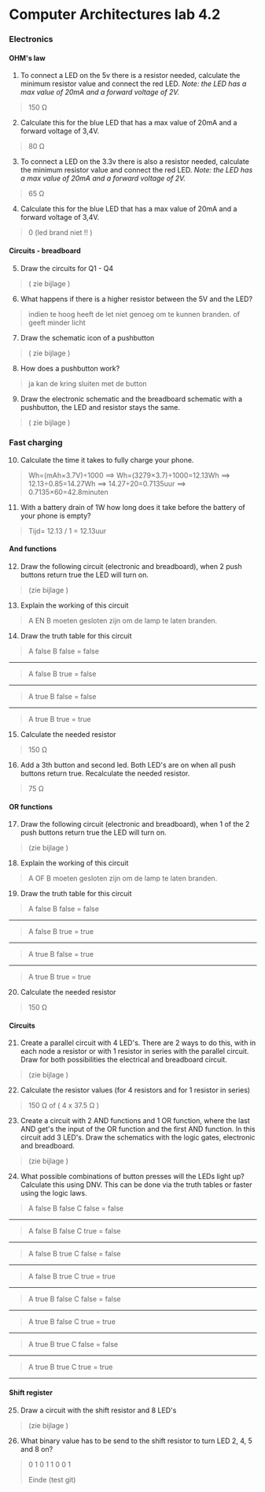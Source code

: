# Computer Architectures lab 4.2

### Electronics
#### OHM's law
1. To connect a LED on the 5v there is a resistor needed, calculate the minimum resistor value and connect the red LED. *Note: the LED has a max value of 20mA and a forward voltage of 2V.*
>   150 Ω
2. Calculate this for the blue LED that has a max value of 20mA and a forward voltage of 3,4V.
>   80 Ω
3. To connect a LED on the 3.3v there is also a resistor needed, calculate the minimum resistor value and connect the red LED. *Note: the LED has a max value of 20mA and a forward voltage of 2V.*
>   65 Ω    
4. Calculate this for the blue LED that has a max value of 20mA and a forward voltage of 3,4V.
>   0 (led brand niet !! )

#### Circuits - breadboard
5. Draw the circuits for Q1 - Q4
> ( zie bijlage )
6.  What happens if there is a higher resistor between the 5V and the LED?
> indien te hoog heeft de let niet genoeg om te kunnen branden. of geeft minder licht
7.  Draw the schematic icon of a pushbutton
>   ( zie bijlage )
8. How does a pushbutton work?
>   ja kan de kring sluiten met de button 
9. Draw the electronic schematic and the breadboard schematic with a pushbutton, the LED and resistor stays the same.
>    ( zie bijlage )
### Fast charging
10. Calculate the time it takes to fully charge your phone.
> Wh=(mAh×3.7V)÷1000 ==> Wh=(3279×3.7)÷1000=12.13Wh ==> 12.13÷0.85=14.27Wh  ==> 14.27÷20=0.7135uur  ==> 0.7135×60=42.8minuten
11. With a battery drain of 1W how long does it take before the battery of your phone is empty?
> Tijd= 12.13 / 1 = 12.13uur

#### And functions

12. Draw the following circuit (electronic and breadboard), when 2 push buttons return true the LED will turn on.
> (zie bijlage )
13. Explain the working of this circuit
> A EN B moeten gesloten zijn om de lamp te laten branden.
14. Draw the truth table for this circuit

> A false   B false     = false 
---
> A false   B true      = false 
---
> A true    B false     = false
---
> A true    B true      = true

15. Calculate the needed resistor
> 150 Ω

16. Add a 3th button and second led. Both LED's are on when all push buttons return true. Recalculate the needed resistor.
> 75 Ω

#### OR functions

17. Draw the following circuit (electronic and breadboard), when 1 of the 2 push buttons return true the LED will turn on.
> (zie bijlage )
18. Explain the working of this circuit
> A OF B moeten gesloten zijn om de lamp te laten branden.
19.  Draw the truth table for this circuit
> A false   B false     = false
---
> A false   B true      = true
---
> A true    B false     = true
---
> A true    B true      = true

20. Calculate the needed resistor
> 150 Ω

#### Circuits

21. Create a parallel circuit with 4 LED's. There are 2 ways to do this, with in each node a resistor or with 1 resistor in series with the parallel circuit. Draw for both possibilities the electrical and breadboard circuit.
> (zie bijlage )
22. Calculate the resistor values (for 4 resistors and for 1 resistor in series)
> 150 Ω of ( 4 x 37.5 Ω )

23.  Create a circuit with 2 AND functions and 1 OR function, where the last AND get's the input of the OR function and the first AND function. In this circuit add 3 LED's.
Draw the schematics with the logic gates, electronic and breadboard.
> (zie bijlage )

24.    What possible combinations of button presses will the LEDs light up? Calculate this using DNV. This can be done via the truth tables or faster using the logic laws.
> A false   B false      C  false       = false
---
> A false   B false      C  true        = false
---
> A false   B true       C  false       = false
---
> A false   B true       C  true        = true
---
> A true    B false      C  false       = false
---
> A true    B false      C  true        = true
---
> A true    B true       C  false       = false
---
> A true    B true       C  true        = true
---

#### Shift register
25. Draw a circuit with the shift resistor and 8 LED's
> (zie bijlage )

26. What binary value has to be send to the shift resistor to turn LED 2, 4, 5 and 8 on?
> 0 1 0 1 1 0 0 1
> 
> Einde (test git)